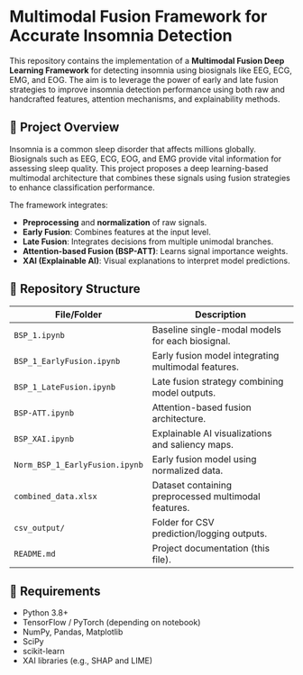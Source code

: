# Multimodal Fusion Framework for Accurate Insomnia Detection

This repository contains the implementation of a **Multimodal Fusion Deep Learning Framework** for detecting insomnia using biosignals like EEG, ECG, EMG, and EOG. The aim is to leverage the power of early and late fusion strategies to improve insomnia detection performance using both raw and handcrafted features, attention mechanisms, and explainability methods.

## 🧠 Project Overview

Insomnia is a common sleep disorder that affects millions globally. Biosignals such as EEG, ECG, EOG, and EMG provide vital information for assessing sleep quality. This project proposes a deep learning-based multimodal architecture that combines these signals using fusion strategies to enhance classification performance.

The framework integrates:
- **Preprocessing** and **normalization** of raw signals.
- **Early Fusion**: Combines features at the input level.
- **Late Fusion**: Integrates decisions from multiple unimodal branches.
- **Attention-based Fusion (BSP-ATT)**: Learns signal importance weights.
- **XAI (Explainable AI)**: Visual explanations to interpret model predictions.

## 📂 Repository Structure

| File/Folder | Description |
|------------|-------------|
| `BSP_1.ipynb` | Baseline single-modal models for each biosignal. |
| `BSP_1_EarlyFusion.ipynb` | Early fusion model integrating multimodal features. |
| `BSP_1_LateFusion.ipynb` | Late fusion strategy combining model outputs. |
| `BSP-ATT.ipynb` | Attention-based fusion architecture. |
| `BSP_XAI.ipynb` | Explainable AI visualizations and saliency maps. |
| `Norm_BSP_1_EarlyFusion.ipynb` | Early fusion model using normalized data. |
| `combined_data.xlsx` | Dataset containing preprocessed multimodal features. |
| `csv_output/` | Folder for CSV prediction/logging outputs. |
| `README.md` | Project documentation (this file). |

## 🔧 Requirements

- Python 3.8+
- TensorFlow / PyTorch (depending on notebook)
- NumPy, Pandas, Matplotlib
- SciPy
- scikit-learn
- XAI libraries (e.g., SHAP and LIME)

